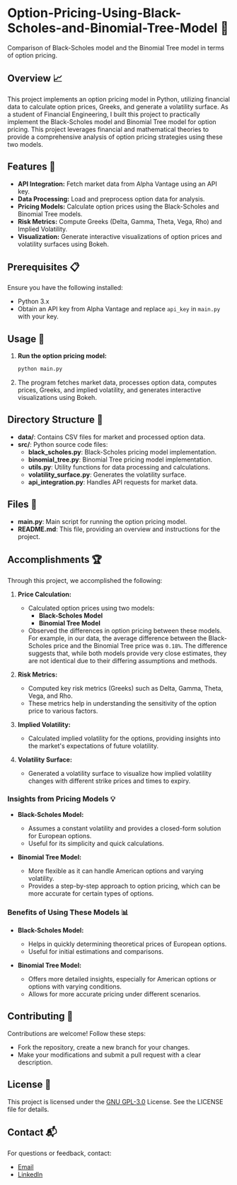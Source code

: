 # Option-Pricing-Using-Black-Scholes-and-Binomial-Tree-Model 🎯
Comparison of Black-Scholes model and the Binomial Tree model in terms of option pricing.


## Overview 📈

This project implements an option pricing model in Python, utilizing financial data to calculate option prices, Greeks, and generate a volatility surface. As a student of Financial Engineering, I built this project to practically implement the Black-Scholes model and Binomial Tree model for option pricing. This project leverages financial and mathematical theories to provide a comprehensive analysis of option pricing strategies using these two models. 


## Features 🌟

- **API Integration:** Fetch market data from Alpha Vantage using an API key.
- **Data Processing:** Load and preprocess option data for analysis.
- **Pricing Models:** Calculate option prices using the Black-Scholes and Binomial Tree models.
- **Risk Metrics:** Compute Greeks (Delta, Gamma, Theta, Vega, Rho) and Implied Volatility.
- **Visualization:** Generate interactive visualizations of option prices and volatility surfaces using Bokeh.

## Prerequisites 📋

Ensure you have the following installed:
- Python 3.x
- Obtain an API key from Alpha Vantage and replace `api_key` in `main.py` with your key.


## Usage 🚀

1. **Run the option pricing model:**

    ```bash
    python main.py
    ```

2. The program fetches market data, processes option data, computes prices, Greeks, and implied volatility, and generates interactive visualizations using Bokeh.

## Directory Structure 📂

- **data/**: Contains CSV files for market and processed option data.
- **src/**: Python source code files:
  - **black_scholes.py**: Black-Scholes pricing model implementation.
  - **binomial_tree.py**: Binomial Tree pricing model implementation.
  - **utils.py**: Utility functions for data processing and calculations.
  - **volatility_surface.py**: Generates the volatility surface.
  - **api_integration.py**: Handles API requests for market data.
    

## Files 📄

- **main.py**: Main script for running the option pricing model.
- **README.md**: This file, providing an overview and instructions for the project.

## Accomplishments 🏆

Through this project, we accomplished the following:

1. **Price Calculation:**
   - Calculated option prices using two models:
     - **Black-Scholes Model**
     - **Binomial Tree Model**
   - Observed the differences in option pricing between these models. For example, in our data, the average difference between the Black-Scholes price and the Binomial Tree price was `0.18%`. The difference suggests that, while both models provide very close estimates, they are not identical due to their differing assumptions and methods.

2. **Risk Metrics:**
   - Computed key risk metrics (Greeks) such as Delta, Gamma, Theta, Vega, and Rho.
   - These metrics help in understanding the sensitivity of the option price to various factors.

3. **Implied Volatility:**
   - Calculated implied volatility for the options, providing insights into the market's expectations of future volatility.

4. **Volatility Surface:**
   - Generated a volatility surface to visualize how implied volatility changes with different strike prices and times to expiry.

### Insights from Pricing Models 💡

- **Black-Scholes Model:**
  - Assumes a constant volatility and provides a closed-form solution for European options.
  - Useful for its simplicity and quick calculations.

- **Binomial Tree Model:**
  - More flexible as it can handle American options and varying volatility.
  - Provides a step-by-step approach to option pricing, which can be more accurate for certain types of options.

### Benefits of Using These Models 📊

- **Black-Scholes Model:**
  - Helps in quickly determining theoretical prices of European options.
  - Useful for initial estimations and comparisons.

- **Binomial Tree Model:**
  - Offers more detailed insights, especially for American options or options with varying conditions.
  - Allows for more accurate pricing under different scenarios.

## Contributing 🤝

Contributions are welcome! Follow these steps:
- Fork the repository, create a new branch for your changes.
- Make your modifications and submit a pull request with a clear description.

## License 📄

This project is licensed under the [GNU GPL-3.0](https://www.gnu.org/licenses/) License. See the LICENSE file for details.

## Contact 📬

For questions or feedback, contact:
- [ Email ](jasswindersingh024@gmail.com)
- [ LinkedIn ](https://www.linkedin.com/in/jasswindersingh024)
